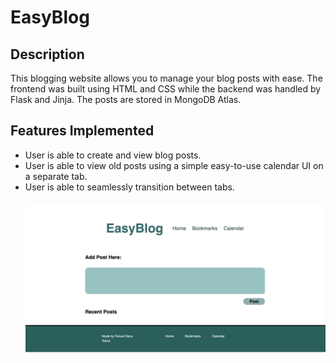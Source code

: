 # EasyBlog
## Description
This blogging website allows you to manage your blog posts with ease. The frontend was built using HTML and CSS while the backend was handled by Flask and Jinja. The posts are stored in MongoDB Atlas.
## Features Implemented

* User is able to create and view blog posts.
* User is able to view old posts using a simple easy-to-use calendar UI on a separate tab.
* User is able to seamlessly transition between tabs.
<img width =400> ![](https://github.com/Fanuel-D/EasyBlog/blob/main/assets/Screenshot%202023-06-24%20at%204.49.50%20PM.png)


